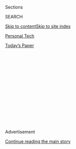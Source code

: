 <div id="app">

<div>

<div>

<div>

<div class="NYTAppHideMasthead css-1q2w90k e1suatyy0">

<div class="section css-ui9rw0 e1suatyy2">

<div class="css-eph4ug er09x8g0">

<div class="css-6n7j50">

</div>

<span class="css-1dv1kvn">Sections</span>

<div class="css-10488qs">

<span class="css-1dv1kvn">SEARCH</span>

</div>

[Skip to content](#site-content)[Skip to site index](#site-index)

</div>

<div id="masthead-section-label" class="css-1wr3we4 eaxe0e00">

[Personal
Tech](https://www.nytimes.com/section/technology/personaltech)

</div>

<div class="css-10698na e1huz5gh0">

</div>

</div>

<div id="masthead-bar-one" class="section hasLinks css-15hmgas e1csuq9d3">

<div class="css-uqyvli e1csuq9d0">

</div>

<div class="css-1uqjmks e1csuq9d1">

</div>

<div class="css-9e9ivx">

[](https://myaccount.nytimes.com/auth/login?response_type=cookie&client_id=vi)

</div>

<div class="css-1bvtpon e1csuq9d2">

[Today’s
Paper](https://www.nytimes.com/section/todayspaper)

</div>

</div>

</div>

</div>

<div data-aria-hidden="false">

<div id="site-content" data-role="main">

<div>

<div class="css-1aor85t" style="opacity:0.000000001;z-index:-1;visibility:hidden">

<div class="css-1hqnpie">

<div class="css-epjblv">

<span class="css-17xtcya">[Personal
Tech](/section/technology/personaltech)</span><span class="css-x15j1o">|</span><span class="css-fwqvlz">What
Is 5G? Here’s What You Need to Know About the New Cellular
Network</span>

</div>

<div class="css-k008qs">

<div class="css-1iwv8en">

<span class="css-18z7m18"></span>

<div>

</div>

</div>

<span class="css-1n6z4y">https://nyti.ms/2GLJLFi</span>

<div class="css-1705lsu">

<div class="css-4xjgmj">

<div class="css-4skfbu" data-role="toolbar" data-aria-label="Social Media Share buttons, Save button, and Comments Panel with current comment count" data-testid="share-tools">

  - 
  - 
  - 
  - 
    
    <div class="css-6n7j50">
    
    </div>

  - 

</div>

</div>

</div>

</div>

</div>

</div>

<div id="NYT_TOP_BANNER_REGION" class="css-13pd83m">

</div>

<div id="top-wrapper" class="css-1sy8kpn">

<div id="top-slug" class="css-l9onyx">

Advertisement

</div>

[Continue reading the main
story](#after-top)

<div class="ad top-wrapper" style="text-align:center;height:100%;display:block;min-height:250px">

<div id="top" class="place-ad" data-position="top" data-size-key="top">

</div>

</div>

<div id="after-top">

</div>

</div>

<div>

<div id="sponsor-wrapper" class="css-1hyfx7x">

<div id="sponsor-slug" class="css-19vbshk">

Supported by

</div>

[Continue reading the main
story](#after-sponsor)

<div id="sponsor" class="ad sponsor-wrapper" style="text-align:center;height:100%;display:block">

</div>

<div id="after-sponsor">

</div>

</div>

<div class="css-186x18t">

</div>

<div class="css-1vkm6nb ehdk2mb0">

# What Is 5G? Here’s What You Need to Know About the New Cellular Network

</div>

The transition to new fifth-generation networks, known as 5G, will
affect how you use smartphones and many other devices. Let’s talk about
the
essentials.

<div class="css-79elbk" data-testid="photoviewer-wrapper">

<div class="css-z3e15g" data-testid="photoviewer-wrapper-hidden">

</div>

<div class="css-1a48zt4 ehw59r15" data-testid="photoviewer-children">

![<span class="css-cnj6d5 e1z0qqy90" itemprop="copyrightHolder"><span class="css-1ly73wi e1tej78p0">Credit...</span><span><span>Mark
Allen
Miller</span></span></span>](https://static01.nyt.com/images/2019/01/01/business/01FiveG-illo-print/merlin_148512924_0b1f8c44-4f83-4d46-abd2-6d533b7b9e47-articleLarge.jpg?quality=75&auto=webp&disable=upscale)

</div>

</div>

<div class="css-18e8msd">

<div class="css-vp77d3 epjyd6m0">

<div class="css-1baulvz">

By <span class="css-1baulvz last-byline" itemprop="name">Don
Clark</span>

</div>

</div>

  - Dec. 31,
    2018

  - 
    
    <div class="css-4xjgmj">
    
    <div class="css-d8bdto" data-role="toolbar" data-aria-label="Social Media Share buttons, Save button, and Comments Panel with current comment count" data-testid="share-tools">
    
      - 
      - 
      - 
      - 
        
        <div class="css-6n7j50">
        
        </div>
    
      - 
    
    </div>
    
    </div>

</div>

<div class="css-mdjrty">

[Leer en
español](https://www.nytimes.com/es/2019/01/09/5g-celulares-tecnologia/ "Read in Spanish")[阅读简体中文版](https://cn.nytimes.com/technology/20190111/5g-what-you-need-to-know/ "Read in Simplified Chinese")[閱讀繁體中文版](https://cn.nytimes.com/technology/20190111/5g-what-you-need-to-know/zh-hant/ "Read in Traditional Chinese")

</div>

</div>

<div class="section meteredContent css-1r7ky0e" name="articleBody" itemprop="articleBody">

<div class="css-1fanzo5 StoryBodyCompanionColumn">

<div class="css-53u6y8">

A big technology shift is underway, bringing a once-in-a-decade upgrade
to the wireless systems that deliver data to mobile phones.

But this is not just about faster smartphones. The transition to[new
fifth-generation cellular
networks](https://www.nytimes.com/2016/02/22/technology/5g-is-a-new-frontier-at-mobile-world-congress.html),
known as 5G for short, will also affect many other kinds of devices,
including industrial robots, security cameras, drones and cars that send
traffic data to one another. This new era will [leap ahead of current
wireless
technology](https://www.nytimes.com/2018/03/06/technology/companies-countries-battling-5g.html),
known as 4G, by offering mobile internet speeds that will let people
download entire movies within seconds and most likely bring big changes
to video games, sports and shopping.

Officials in the United States and China see 5G networks as a
competitive edge. The faster networks could help spread the use of
artificial intelligence and other cutting-edge technologies.

On Friday, Ajit Pai, the chairman of the Federal Communications
Commission, said in a call with reporters that the government would hold
a big auction of the wireless spectrum used for the technology. The
spectrum could be sold to companies like Verizon and AT\&T. Mr. Pai will
appear with President Trump on Friday to discuss the plan.

</div>

</div>

<div class="css-1fanzo5 StoryBodyCompanionColumn">

<div class="css-53u6y8">

Last year, Samsung demonstrated prototypes of 5G smartphones that are
expected to operate on both Verizon and AT\&T networks. Many other
manufacturers are racing to follow suit, though Apple is not expected in
the initial 5G wave. Analysts predict that iPhones with the new
technology won’t arrive until 2020. An Apple spokeswoman declined to
comment.

Here’s what you need to know.

## What exactly is 5G?

Strictly speaking, 5G is a set of technical ground rules that define the
workings of a cellular network, including the radio frequencies used and
how various components like computer chips and antennas handle radio
signals and exchange data.

Since the first cellphones were demonstrated in the 1970s, engineers
from multiple companies have convened to agree on new sets of
specifications for cellular networks, which are designated a new
technology generation every decade or so. To get the benefits of 5G,
users will have to buy new phones, while carriers will need to install
new transmission equipment to offer the faster service.

\[[*One of China’s biggest tech companies is at the center of the fight
over the future
of 5G*](https://www.nytimes.com/2018/03/07/technology/china-huawei-5g-standards.html).\]

## How fast will 5G be?

The answer depends on where you live, which wireless services you use
and when you decide to take the 5G plunge.

Qualcomm, the wireless chip maker, said it had demonstrated peak 5G
download speeds of 4.5 gigabytes a second, but predicts initial median
speeds of about 1.4 gigabytes. That translates to roughly 20 times
faster than the current 4G experience.

</div>

</div>

<div class="css-1fanzo5 StoryBodyCompanionColumn">

<div class="css-53u6y8">

The 5G speeds will be particularly noticeable in higher-quality
streaming video. [And downloading a typical
movie](https://www.nytimes.com/2016/02/22/technology/what-5g-will-mean-for-you.html)
at the median speeds cited by Qualcomm would take 17 seconds with 5G,
compared with six minutes for 4G.

Rather than remembering to download a season of a favorite TV show
before heading to the airport, for example, you could do it while in
line to board a plane, said Justin Denison, a Samsung senior vice
president.

## Is that the only speed that matters?

No. There’s another kind of speed, a lag known as latency, that may
become even more important with 5G.

Issue a command now on a smartphone — like starting a web search — and
the response isn’t exactly immediate. A lag of 50 to several hundred
milliseconds is common, partly because signals often must pass between
different carrier switching centers; 5G, which uses newer networking
technology, was designed to reduce latency to a few milliseconds. It was
also designed to deliver signals more reliably than earlier cellular
networks, which today frequently drop bits of data that aren’t essential
for tasks like watching movies on a phone.

That improvement could bring many benefits, notably in fields such as
virtual reality. The highest-quality VR applications now typically
require bulky headsets that are connected by wire to nearby personal
computers that generate 3-D images. With 5G, that would be offloaded
wirelessly to other machines, freeing users to move and making it easier
to develop goggles the size of eyeglasses, said Cristiano Amon,
president of Qualcomm’s semiconductor business.

In the related field of augmented reality, people could point a
smartphone camera at a football game and see both live video on the
display and superimposed player statistics or other data, said Patrick
Moorhead, an analyst at Moor Insights & Strategy.

And 5G’s impact extends to medicine and other fields that increasingly
rely on high-speed connections.

</div>

</div>

<div class="css-1fanzo5 StoryBodyCompanionColumn">

<div class="css-53u6y8">

“If you talk about remote surgery or connected cars, you don’t want
latency times to be too long,” said Fredrik Jejdling, an executive vice
president at Ericsson, a maker of cellular equipment.

## When will 5G be here?

For most of us, the precise timing is uncertain.

AT\&T has actually [switched on its mobile 5G
service](https://www.theverge.com/2018/12/18/18146246/att-5g-us-launch-hotspot-service-plan-price)
in some cities. But smartphones aren’t ready yet for a direct connection
to 5G networks. So AT\&T will initially market a 5G hot-spot device,
made by Netgear, that can funnel wireless broadband connections to
nearby phones and computers using Wi-Fi.

Verizon is already selling a 5G-branded service, based on its own
variant of the technology, to provide wireless internet connections to
homes in limited parts of cities like Houston and Indianapolis. The
carrier predicts that it will begin serving smartphone users in the
first half of 2019, without identifying cities or specific timing.

\[[*Who decides where 5G cell service will
go?*](https://www.nytimes.com/2018/03/02/technology/5g-cellular-service.html)\]

Sprint has said it would offer 5G service in some cities in 2019. Its
prospective merger partner, T-Mobile, has stressed a nationwide 5G
launch in 2020, but said it was installing gear in 30 cities that would
be ready when 5G smartphones appeared in 2019.

Countries expected to follow the United States with 2019 rollouts of 5G
include Britain, Germany, Switzerland, China, South Korea and Australia,
according to a timetable compiled by Qualcomm.

\[[*In the 5G race, the United States is pushing its allies to fight
back against China’s
Huawei*](https://www.nytimes.com/2019/01/26/us/politics/huawei-china-us-5g-technology.html)*.*\]

## Will consumers see the full benefits of 5G?

Verizon and AT\&T will introduce their 5G offerings with the first use
of high frequencies that are known by the phrase “[millimeter
wave.](https://www.engadget.com/2018/07/23/how-5g-makes-use-of-millimeter-waves/)”
Using this, the wireless providers can pump data at high speeds, but the
signals don’t travel as far. So the two carriers are expected to first
target densely populated areas — “parts or pockets” of cities, Andre
Fuetsch, president of AT\&T Labs, put it.

Sprint and T-Mobile plan to start with lower frequencies. The result may
be somewhat slower initial speeds but broader range, said Michael
Thelander, president of Signals Research, a wireless consultancy.

</div>

</div>

<div class="css-1fanzo5 StoryBodyCompanionColumn">

<div class="css-53u6y8">

Still, 5G’s full benefits aren’t expected until American carriers
upgrade key central switching equipment, which may not happen until late
2019 or sometime in 2020.

## So should I buy a smartphone that works with 5G right away?

A consumer study sponsored by Intel in August found that 58 percent of
Americans were not knowledgeable about 5G or had not heard of it, though
another survey in December by the chip maker indicated solid demand once
the benefits were explained.

Confusion actually could increase over the short term because of some
technical details.

You have a lot to consider. For example, while Verizon and AT\&T plan to
later add 5G services based on lower frequencies that offer wider
coverage, the first 5G handsets may not work with those portions of
their networks. So the reach of 5G signals for those phones may remain
limited.

“I wouldn’t buy a 5G phone until it supports 5G in one of the
lower-frequency bands,” Mr. Thelander said. “For all operators but
Sprint, this means at least late 2019, and more likely 2020.”

</div>

</div>

</div>

<div>

</div>

<div>

</div>

<div>

</div>

<div>

<div id="bottom-wrapper" class="css-1ede5it">

<div id="bottom-slug" class="css-l9onyx">

Advertisement

</div>

[Continue reading the main
story](#after-bottom)

<div id="bottom" class="ad bottom-wrapper" style="text-align:center;height:100%;display:block;min-height:90px">

</div>

<div id="after-bottom">

</div>

</div>

</div>

</div>

</div>

## Site Index

<div>

</div>

## Site Information Navigation

  - [© <span>2020</span> <span>The New York Times
    Company</span>](https://help.nytimes.com/hc/en-us/articles/115014792127-Copyright-notice)

<!-- end list -->

  - [NYTCo](https://www.nytco.com/)
  - [Contact
    Us](https://help.nytimes.com/hc/en-us/articles/115015385887-Contact-Us)
  - [Work with us](https://www.nytco.com/careers/)
  - [Advertise](https://nytmediakit.com/)
  - [T Brand Studio](http://www.tbrandstudio.com/)
  - [Your Ad
    Choices](https://www.nytimes.com/privacy/cookie-policy#how-do-i-manage-trackers)
  - [Privacy](https://www.nytimes.com/privacy)
  - [Terms of
    Service](https://help.nytimes.com/hc/en-us/articles/115014893428-Terms-of-service)
  - [Terms of
    Sale](https://help.nytimes.com/hc/en-us/articles/115014893968-Terms-of-sale)
  - [Site
    Map](https://spiderbites.nytimes.com)
  - [Help](https://help.nytimes.com/hc/en-us)
  - [Subscriptions](https://www.nytimes.com/subscription?campaignId=37WXW)

</div>

</div>

</div>

</div>
